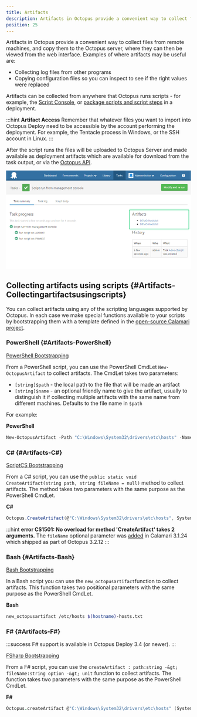 ```yaml
---
title: Artifacts
description: Artifacts in Octopus provide a convenient way to collect files from remote machines during deployments.
position: 25
---
```


Artifacts in Octopus provide a convenient way to collect files from remote machines, and copy them to the Octopus server, where they can then be viewed from the web interface. Examples of where artifacts may be useful are:

- Collecting log files from other programs
- Copying configuration files so you can inspect to see if the right values were replaced

Artifacts can be collected from anywhere that Octopus runs scripts - for example, the [Script Console](/docs/administration/script-console.md), or [package scripts and script steps](/docs/deploying-applications/custom-scripts/index.md) in a deployment.

:::hint
**Artifact Access**
Remember that whatever files you want to import into Octopus Deploy need to be accessible by the account performing the deployment. For example, the Tentacle process in Windows, or the SSH account in Linux.
:::

After the script runs the files will be uploaded to Octopus Server and made available as deployment artifacts which are available for download from the task output, or via the [Octopus API](https://github.com/OctopusDeploy/OctopusDeploy-Api/wiki/Artifacts).

![](/docs/images/3048122/3277920.png "width=500")

## Collecting artifacts using scripts {#Artifacts-Collectingartifactsusingscripts}

You can collect artifacts using any of the scripting languages supported by Octopus. In each case we make special functions available to your scripts by bootstrapping them with a template defined in the [open-source Calamari project](https://github.com/OctopusDeploy/Calamari).

### PowerShell {#Artifacts-PowerShell}

[PowerShell Bootstrapping](https://github.com/OctopusDeploy/Calamari/tree/master/source/Calamari/Integration/Scripting/WindowsPowerShell)

From a PowerShell script, you can use the PowerShell CmdLet `New-OctopusArtifact` to collect artifacts. The CmdLet takes two parameters:

- `[string]$path` - the local path to the file that will be made an artifact
- `[string]$name` - an optional friendly name to give the artifact, usually to distinguish it if collecting multiple artifacts with the same name from different machines. Defaults to the file name in `$path`

For example:

**PowerShell**

```powershell
New-OctopusArtifact -Path "C:\Windows\System32\drivers\etc\hosts" -Name "$([System.Environment]::MachineName)-hosts.txt" 
```

### C# {#Artifacts-C#}

[ScriptCS Bootstrapping](https://github.com/OctopusDeploy/Calamari/tree/master/source/Calamari/Integration/Scripting/ScriptCS)

From a C# script, you can use the `public static void CreateArtifact(string path, string fileName = null)` method to collect artifacts. The method takes two parameters with the same purpose as the PowerShell CmdLet.

**C#**

```c#
Octopus.CreateArtifact(@"C:\Windows\System32\drivers\etc\hosts", System.Environment.MachineName + "-hosts.txt");
```

:::hint
**error CS1501: No overload for method &#39;CreateArtifact&#39; takes 2 arguments.**
The `fileName` optional parameter was [added](https://github.com/OctopusDeploy/Calamari/commit/2d5a5d27c9a0dc0c623e5e955a370c2b012fbdd4) in Calamari 3.1.24 which shipped as part of Octopus 3.2.12
:::

### Bash {#Artifacts-Bash}

[Bash Bootstrapping](https://github.com/OctopusDeploy/Calamari/tree/master/source/Calamari/Integration/Scripting/Bash)

In a Bash script you can use the `new_octopusartifact`function to collect artifacts. This function takes two positional parameters with the same purpose as the PowerShell CmdLet.

**Bash**

```bash
new_octopusartifact /etc/hosts $(hostname)-hosts.txt
```

### F# {#Artifacts-F#}

:::success
F# support is available in Octopus Deploy 3.4 (or newer).
:::

[FSharp Bootstrapping](https://github.com/OctopusDeploy/Calamari/tree/enhancement-fsharpscripts/source/Calamari/Integration/Scripting/FSharp)

From a F# script, you can use the `createArtifact : path:string -&gt; fileName:string option -&gt; unit` function to collect artifacts. The function takes two parameters with the same purpose as the PowerShell CmdLet.

**F#**

```fsharp
Octopus.createArtifact @"C:\Windows\System32\drivers\etc\hosts" (System.Environment.MachineName + "-hosts.txt")
```
